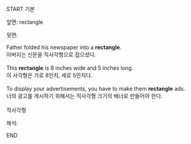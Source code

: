 START
기본

앞면:
rectangle


뒷면:
<div>Father folded his newspaper into a <strong>rectangle</strong>. </div><div><div>아버지는 신문을 직사각형으로 접으셨다.</div></div><div><br></div><div><div>This <strong>rectangle</strong> is 8 inches wide and 5 inches long. </div><div><div>이 사각형은 가로 8인치, 세로 5인치다.</div></div></div><div><br></div><div><div>To display your advertisements, you have to make them <strong>rectangle</strong> ads. </div><div><div>너의 광고를 게시하기 위해서는 직사각형 크기의 배너로 만들어야 한다.</div></div></div><div><br></div><div>직사각형</div>


해석:
<!--ID: 1746614454538-->
END